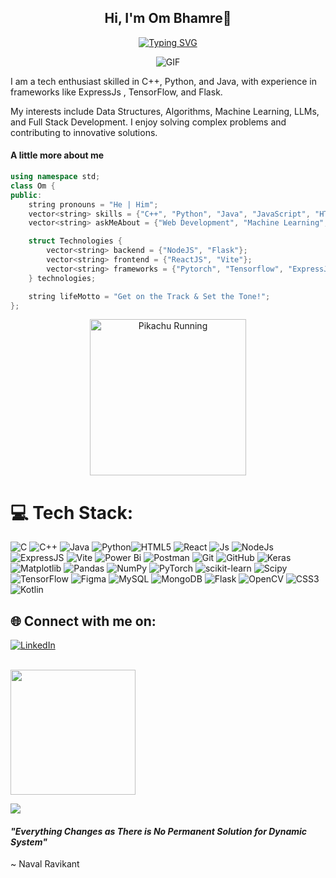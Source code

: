 <h2 align="center">Hi, I'm Om Bhamre👋</h2>
<p align="center">
 <a href="https://git.io/typing-svg"><img src="https://readme-typing-svg.demolab.com?font=Fira+Code&pause=1000&color=3CC3EB&center=true&width=435&lines=Web+Developer;AI%2FMl+Enthusiast;" alt="Typing SVG" /></a>
</p>
<p align="center">
<img align="middle" alt="GIF" src="https://i.redd.it/bpxxqqvps4h91.gif" />
</p>

I am a tech enthusiast skilled in C++, Python, and Java, with experience in frameworks like ExpressJs , TensorFlow, and Flask.

My interests include Data Structures, Algorithms, Machine Learning, LLMs,  and Full Stack Development. I enjoy solving complex problems and contributing to innovative solutions.


#### A little more about me
```cpp
using namespace std;
class Om {
public:
    string pronouns = "He | Him";
    vector<string> skills = {"C++", "Python", "Java", "JavaScript", "HTML", "CSS"};
    vector<string> askMeAbout = {"Web Development", "Machine Learning", "DevOps"};

    struct Technologies {
        vector<string> backend = {"NodeJS", "Flask"};
        vector<string> frontend = {"ReactJS", "Vite"};
        vector<string> frameworks = {"Pytorch", "Tensorflow", "ExpressJS", "Pandas"};
    } technologies;

    string lifeMotto = "Get on the Track & Set the Tone!";
};

```
<p align="center"> <img src="https://media.tenor.com/SH31iAEWLT8AAAAi/pikachu-running.gif" alt="Pikachu Running" width="250" /> </p>

# 💻 Tech Stack:
![C](https://img.shields.io/badge/c-%2300599C.svg?style=for-the-badge&logo=c&logoColor=white) ![C++](https://img.shields.io/badge/c++-%2300599C.svg?style=for-the-badge&logo=c%2B%2B&logoColor=white) ![Java](https://img.shields.io/badge/java-%23ED8B00.svg?style=for-the-badge&logo=openjdk&logoColor=white)  ![Python](https://img.shields.io/badge/python-3670A0?style=for-the-badge&logo=python&logoColor=ffdd54)![HTML5](https://img.shields.io/badge/html5-%23E34F26.svg?style=for-the-badge&logo=html5&logoColor=white) ![React](https://img.shields.io/badge/-ReactJs-61DAFB?logo=react&logoColor=white&style=for-the-badge) ![Js](https://shields.io/badge/JavaScript-F7DF1E?logo=JavaScript&logoColor=000&style=flat-square) ![NodeJs](https://img.shields.io/badge/node.js-339933?style=for-the-badge&logo=Node.js&logoColor=white) ![ExpressJS](https://img.shields.io/badge/Express.js-000000?logo=express&logoColor=fff&style=flat) ![Vite](https://img.shields.io/badge/Vite-646CFF?style=for-the-badge&logo=Vite&logoColor=white) ![Power Bi](https://img.shields.io/badge/power_bi-F2C811?style=for-the-badge&logo=powerbi&logoColor=black) ![Postman](https://img.shields.io/badge/Postman-FF6C37?style=for-the-badge&logo=postman&logoColor=white) ![Git](https://img.shields.io/badge/git-%23F05033.svg?style=for-the-badge&logo=git&logoColor=white) ![GitHub](https://img.shields.io/badge/github-%23121011.svg?style=for-the-badge&logo=github&logoColor=white) ![Keras](https://img.shields.io/badge/Keras-%23D00000.svg?style=for-the-badge&logo=Keras&logoColor=white) ![Matplotlib](https://img.shields.io/badge/Matplotlib-%23ffffff.svg?style=for-the-badge&logo=Matplotlib&logoColor=black) ![Pandas](https://img.shields.io/badge/pandas-%23150458.svg?style=for-the-badge&logo=pandas&logoColor=white) ![NumPy](https://img.shields.io/badge/numpy-%23013243.svg?style=for-the-badge&logo=numpy&logoColor=white) ![PyTorch](https://img.shields.io/badge/PyTorch-%23EE4C2C.svg?style=for-the-badge&logo=PyTorch&logoColor=white) ![scikit-learn](https://img.shields.io/badge/scikit--learn-%23F7931E.svg?style=for-the-badge&logo=scikit-learn&logoColor=white) ![Scipy](https://img.shields.io/badge/SciPy-%230C55A5.svg?style=for-the-badge&logo=scipy&logoColor=%white) ![TensorFlow](https://img.shields.io/badge/TensorFlow-%23FF6F00.svg?style=for-the-badge&logo=TensorFlow&logoColor=white) ![Figma](https://img.shields.io/badge/figma-%23F24E1E.svg?style=for-the-badge&logo=figma&logoColor=white) ![MySQL](https://img.shields.io/badge/mysql-4479A1.svg?style=for-the-badge&logo=mysql&logoColor=white)  ![MongoDB](https://img.shields.io/badge/MongoDB-%234ea94b.svg?style=for-the-badge&logo=mongodb&logoColor=white)  ![Flask](https://img.shields.io/badge/flask-%23000.svg?style=for-the-badge&logo=flask&logoColor=white) ![OpenCV](https://img.shields.io/badge/opencv-%23white.svg?style=for-the-badge&logo=opencv&logoColor=white) ![CSS3](https://img.shields.io/badge/css3-%231572B6.svg?style=for-the-badge&logo=css3&logoColor=white)![Kotlin](https://img.shields.io/badge/kotlin-%237F52FF.svg?style=for-the-badge&logo=kotlin&logoColor=white)

## 🌐 Connect with me on:
[![LinkedIn](https://img.shields.io/badge/LinkedIn-%230077B5.svg?logo=linkedin&logoColor=white)](https://linkedin.com/in/om-bhamre-ob)  
<!--
 ### 🚀 My contributions! Whose <img src= "https://c.tenor.com/BczFoyx41WoAAAAj/swallowed-the-mighty-ones.gif" width= "30" height= "30"> snake is this!? 😭
![Contribution grid snake animation](https://raw.githubusercontent.com/platane/snk/output/github-contribution-grid-snake-dark.svg)

📊 GitHub Stats:

![](https://github-readme-stats.vercel.app/api?username=OmBhamre05&theme=tokyonight&hide_border=false&include_all_commits=false&count_private=false)

<br>
![](https://github-readme-streak-stats.herokuapp.com/?user=OmBhamre05&theme=tokyonight&hide_border=false)  -->
<br>
<img align="centre" src="https://t3.ftcdn.net/jpg/04/72/22/00/360_F_472220009_RCPRot80ctCIXtLEE8NYy01KeMn9XZPO.jpg" width="200">
<br>

![](https://github-readme-stats.vercel.app/api/top-langs/?username=OmBhamre05&theme=tokyonight&hide_border=false&include_all_commits=false&count_private=false&layout=compact)

#### ***"Everything Changes as There is No Permanent Solution for Dynamic System"***  
~ Naval Ravikant

 
